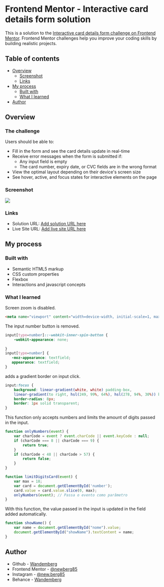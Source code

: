 # Frontend Mentor - Interactive card details form solution

This is a solution to the [Interactive card details form challenge on Frontend Mentor](https://www.frontendmentor.io/challenges/interactive-card-details-form-XpS8cKZDWw). Frontend Mentor challenges help you improve your coding skills by building realistic projects. 

## Table of contents

- [Overview](#overview)
  - [Screenshot](#screenshot)
  - [Links](#links)
- [My process](#my-process)
  - [Built with](#built-with)
  - [What I learned](#what-i-learned)
- [Author](#author)

## Overview

### The challenge

Users should be able to:

- Fill in the form and see the card details update in real-time
- Receive error messages when the form is submitted if:
  - Any input field is empty
  - The card number, expiry date, or CVC fields are in the wrong format
- View the optimal layout depending on their device's screen size
- See hover, active, and focus states for interactive elements on the page

### Screenshot

![](./screenshot.jpg)


### Links

- Solution URL: [Add solution URL here](https://your-solution-url.com)
- Live Site URL: [Add live site URL here](https://your-live-site-url.com)

## My process

### Built with

- Semantic HTML5 markup
- CSS custom properties
- Flexbox
- Interactions and javascript concepts


### What I learned

Screen zoom is disabled.
```html
<meta name="viewport" content="width=device-width, initial-scale=1, maximum-scale=1, user-scalable=no">
```
The input number button is removed.
```css
input[type=number]::-webkit-inner-spin-button { 
    -webkit-appearance: none;
    
}
input[type=number] { 
   -moz-appearance: textfield;
   appearance: textfield;
}
```
adds a gradient border on input click.
```css
input:focus {
    background: linear-gradient(white, white) padding-box,
    linear-gradient(to right, hsl(249, 99%, 64%), hsl(278, 94%, 30%)) border-box;
    border-radius: 8px;
    border: 1px solid transparent;
}
```
This function only accepts numbers and limits the amount of digits passed in the input.
```js
function onlyNumbers(event) {
    var charCode = event ? event.charCode || event.keyCode : null;
    if (charCode === 8 || charCode === 9) {
        return true;
    }
    if (charCode < 48 || charCode > 57) {
        return false;
    }
}

function limitDigitsCard(event) {
    var max = 18;
    var card = document.getElementById('number');
    card.value = card.value.slice(0, max);
    onlyNumbers(event); // Passa o evento como parâmetro
}
```
With this function, the value passed in the input is updated in the field added automatically.
```js
function showName() {
    var name = document.getElementById("nome").value;
    document.getElementById("showName").textContent = name;
}
```

## Author

- Github - [Wandemberg](https://github.com/newberg85)
- Frontend Mentor - [@newberg85](https://www.frontendmentor.io/profile/newberg85)
- Instagram - [@new.berg85](https://www.instagram.com/new.berg85/)
- Behance - [Wandemberg](https://www.behance.net/bergviana)



